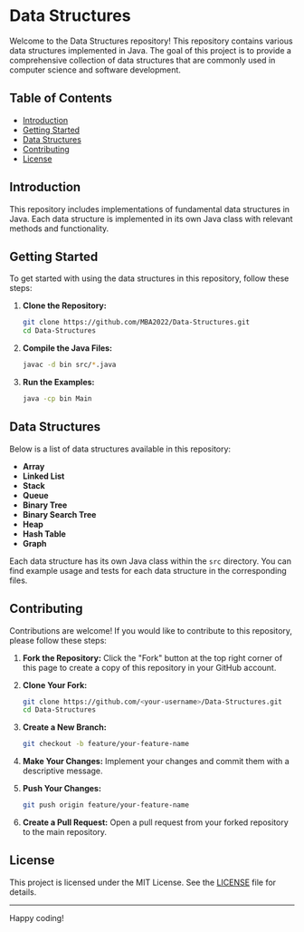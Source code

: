 # Data Structures

Welcome to the Data Structures repository! This repository contains various data structures implemented in Java. The goal of this project is to provide a comprehensive collection of data structures that are commonly used in computer science and software development.

## Table of Contents

- [Introduction](#introduction)
- [Getting Started](#getting-started)
- [Data Structures](#data-structures)
- [Contributing](#contributing)
- [License](#license)

## Introduction

This repository includes implementations of fundamental data structures in Java. Each data structure is implemented in its own Java class with relevant methods and functionality.

## Getting Started

To get started with using the data structures in this repository, follow these steps:

1. **Clone the Repository:**
    ```bash
    git clone https://github.com/MBA2022/Data-Structures.git
    cd Data-Structures
    ```

2. **Compile the Java Files:**
    ```bash
    javac -d bin src/*.java
    ```

3. **Run the Examples:**
    ```bash
    java -cp bin Main
    ```

## Data Structures

Below is a list of data structures available in this repository:

- **Array**
- **Linked List**
- **Stack**
- **Queue**
- **Binary Tree**
- **Binary Search Tree**
- **Heap**
- **Hash Table**
- **Graph**

Each data structure has its own Java class within the `src` directory. You can find example usage and tests for each data structure in the corresponding files.

## Contributing

Contributions are welcome! If you would like to contribute to this repository, please follow these steps:

1. **Fork the Repository:**
    Click the "Fork" button at the top right corner of this page to create a copy of this repository in your GitHub account.

2. **Clone Your Fork:**
    ```bash
    git clone https://github.com/<your-username>/Data-Structures.git
    cd Data-Structures
    ```

3. **Create a New Branch:**
    ```bash
    git checkout -b feature/your-feature-name
    ```

4. **Make Your Changes:**
    Implement your changes and commit them with a descriptive message.

5. **Push Your Changes:**
    ```bash
    git push origin feature/your-feature-name
    ```

6. **Create a Pull Request:**
    Open a pull request from your forked repository to the main repository.

## License

This project is licensed under the MIT License. See the [LICENSE](LICENSE) file for details.

---

Happy coding!

